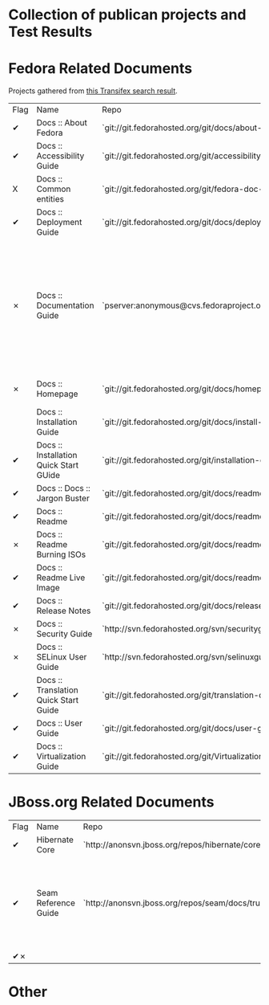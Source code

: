 # Collection of publican projects and Test Results

# Fedora Related Documents

Projects gathered from [this Transifex search result](https://translate.fedoraproject.org/search/?q=docs).

<table>
  <tr><td>Flag</td><td>Name</td><td>Repo</td><td>Rev</td><td>Size</td><td>Result</td></tr>
  <tr><td>✔</td><td>Docs :: About Fedora</td><td>`git://git.fedorahosted.org/git/docs/about-fedora.git`</td><td>14fac71583206de78b178dba60e253c172e1c4a0</td><td>4.2MB</td><td>No problem.</td></tr>
  <tr><td>✔</td><td>Docs :: Accessibility Guide</td><td>`git://git.fedorahosted.org/git/accessibility-guide.git`</td><td>91c944e8320492ab9e0846155324b3902c8f27f8</td><td>2.7MB</td><td>No problem.</td></tr>
  <tr><td>X</td><td>Docs :: Common entities</td><td>`git://git.fedorahosted.org/git/fedora-doc-utils.git`</td><td>c233dc87304a42f44a1d394c4e284d69cebf1380</td><td>8.9MB</td><td>Not publican format.</td></tr>
  <tr><td>✔</td><td>Docs :: Deployment Guide</td><td>`git://git.fedorahosted.org/git/docs/deployment-guide.git`</td><td>4432a67758550fba209c27960335a7b6fbc44f8f</td><td>276MB</td><td>Issue#24</td></tr>
  <tr><td>✗</td><td>Docs :: Documentation Guide</td><td>`pserver:anonymous@cvs.fedoraproject.org:/cvs/docs/documentation-guide`</td><td>revision 1.21</td><td>7.3MB</td><td>Old publican format. `publican old2new` has errors that find-makefile-common command is not available.</td></tr>
  <tr><td>✗</td><td>Docs :: Homepage</td><td>`git://git.fedorahosted.org/git/docs/homepage.git`</td><td>683b059ff25d281bbe55249a62f06234f726aa22</td><td>2.0M</td><td>Not publican format.</td></tr>
  <tr><td></td><td>Docs :: Installation Guide</td><td>`git://git.fedorahosted.org/git/docs/install-guide.git`</td><td>ed514ae290949c8f9484dc90d1a51435efc62bce</td><td>566MB</td><td></td></tr>
  <tr><td>✔</td><td>Docs :: Installation Quick Start GUide</td><td>`git://git.fedorahosted.org/git/installation-quick-start-guide.git`</td><td>2085f825bdf285253d595c4b6f2d7a3a2e667326</td><td>59MB</td><td>No problem.</td></tr>
  <tr><td>✔</td><td>Docs :: Docs :: Jargon Buster</td><td>`git://git.fedorahosted.org/git/docs/readme.git`</td><td>ad2eadb81f20f09b58fdaa4e8363ff209c91c085</td><td>612KB</td><td>No problem.</td></tr>
  <tr><td>✔</td><td>Docs :: Readme</td><td>`git://git.fedorahosted.org/git/docs/readme.git`</td><td>1057c0e2edc88a336edf8cbaa8257026e0a6951b</td><td>5.0MB</td><td>No problem.</td></tr>
  <tr><td>✗</td><td>Docs :: Readme Burning ISOs</td><td>`git://git.fedorahosted.org/git/docs/readme-burning-isos.git`</td><td>d1a866f5708545a3a694c5c04b5504326c6296d6</td><td>6.6MB</td><td>Issue#18</td></tr>
  <tr><td>✔</td><td>Docs :: Readme Live Image</td><td>`git://git.fedorahosted.org/git/docs/readme-live-image.git`</td><td>d627863de1ec93b3e5411d8d1d82f60099fde3ec</td><td>4.3MB</td><td>No problem.</td></tr>
  <tr><td>✔</td><td>Docs :: Release Notes</td><td>`git://git.fedorahosted.org/git/docs/release-notes.git`</td><td>640d8a4f8679270e1e1f9acccb61a5fb6d926a03</td><td>57MB</td><td>No problem.</td></tr>
  <tr><td>✗</td><td>Docs :: Security Guide</td><td>`http://svn.fedorahosted.org/svn/securityguide/community/f13`</td><td>revision 284</td><td>21MB</td><td>Issue#32</td></tr>
  <tr><td>✗</td><td>Docs :: SELinux User Guide</td><td>`http://svn.fedorahosted.org/svn/selinuxguide/community/trunk/SELinux_User_Guide/`</td><td>revision 401</td><td>22MB</td><td>Issue#31</td></tr>
  <tr><td>✔</td><td>Docs :: Translation Quick Start Guide</td><td>`git://git.fedorahosted.org/git/translation-quick-start-guide.git`</td><td>757c8900e46bd3d2fe3d4a9741f633046a67245c</td><td>6.9MB</td><td>Issue#18</td></tr>
  <tr><td>✔</td><td>Docs :: User Guide</td><td>`git://git.fedorahosted.org/git/docs/user-guide.git`</td><td>11e11b90cfc468c774650426216a2ee6d5e8e7a0</td><td>28MB</td><td>No problem.</td></tr>
  <tr><td>✔</td><td>Docs :: Virtualization Guide</td><td>`git://git.fedorahosted.org/git/Virtualization_Guide.git`</td><td>4f736b3af487cf009b518b45e9657b1e0804a15f</td><td>50MB</td><td>No problem.</td></tr>
</table>

# JBoss.org Related Documents

<table>
  <tr><td>Flag</td><td>Name</td><td>Repo</td><td>Rev</td><td>Size</td><td>Result</td></tr>
  <tr><td>✔</td><td>Hibernate Core</td><td>`http://anonsvn.jboss.org/repos/hibernate/core/trunk/documentation/manual/src/main/docbook/`</td><td>revision 19542</td><td>25MB</td><td>No problem.</td></tr>
  <tr><td>✔</td><td>Seam Reference Guide</td><td>`http://anonsvn.jboss.org/repos/seam/docs/trunk/Seam_Reference_Guide/`</td><td>revision 11325</td><td>103MB</td><td>Take very long (~30 mins) but finally got there.</td></tr>
  <tr><td>✔✗</td><td></td><td></td><td></td><td></td><td></td></tr>
</table>

# Other
